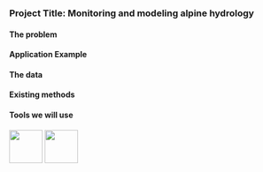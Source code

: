 ### Project Title: Monitoring and modeling alpine hydrology

#### The problem

#### Application Example

#### The data


#### Existing methods

#### Tools we will use

<img src = "https://github.com/geohackweek/geohackweek.github.io/blob/master/img/vector_icon.png" width = "60">

<img src = "https://github.com/geohackweek/geohackweek.github.io/blob/master/img/ndarray_icon.png" width = "60">




